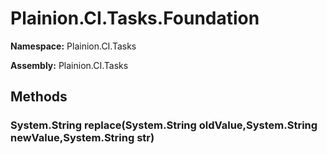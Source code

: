 
# Plainion.CI.Tasks.Foundation

**Namespace:** Plainion.CI.Tasks

**Assembly:** Plainion.CI.Tasks


## Methods

### System.String replace(System.String oldValue,System.String newValue,System.String str)
